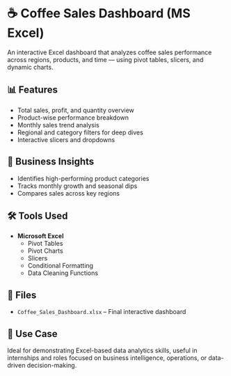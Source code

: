 # ☕ Coffee Sales Dashboard (MS Excel)

An interactive Excel dashboard that analyzes coffee sales performance across regions, products, and time — using pivot tables, slicers, and dynamic charts.

## 📊 Features

- Total sales, profit, and quantity overview
- Product-wise performance breakdown
- Monthly sales trend analysis
- Regional and category filters for deep dives
- Interactive slicers and dropdowns

## 🧠 Business Insights

- Identifies high-performing product categories
- Tracks monthly growth and seasonal dips
- Compares sales across key regions

## 🛠️ Tools Used

- **Microsoft Excel**
  - Pivot Tables
  - Pivot Charts
  - Slicers
  - Conditional Formatting
  - Data Cleaning Functions

## 📁 Files

- `Coffee_Sales_Dashboard.xlsx` – Final interactive dashboard

## 🎯 Use Case

Ideal for demonstrating Excel-based data analytics skills, useful in internships and roles focused on business intelligence, operations, or data-driven decision-making.

